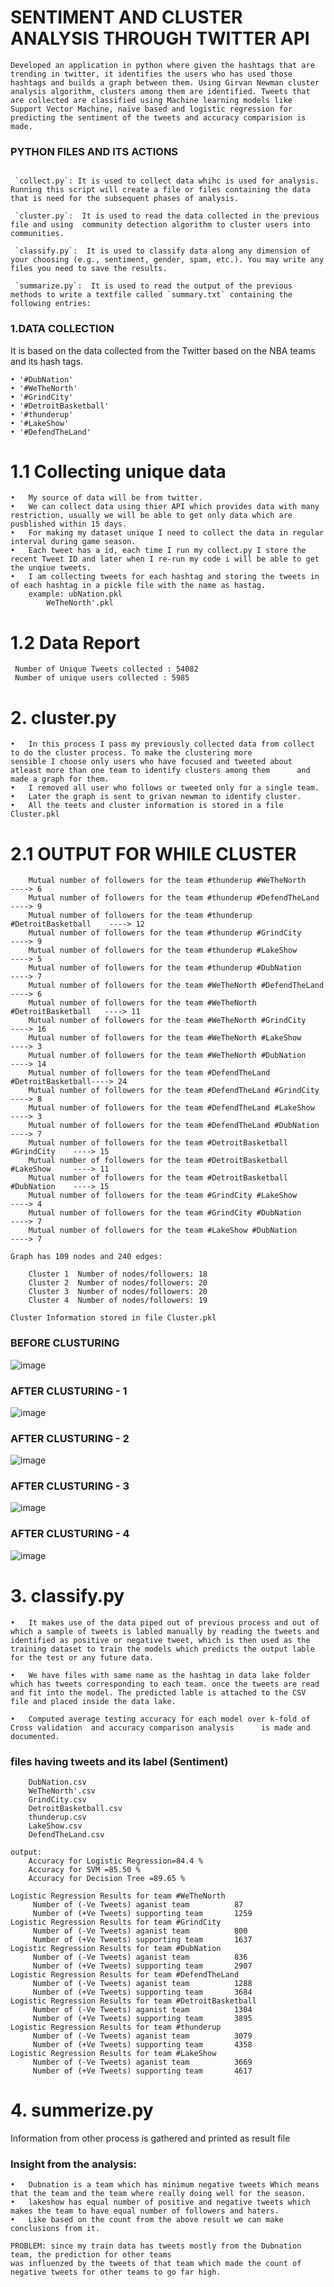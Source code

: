 # SENTIMENT AND CLUSTER ANALYSIS THROUGH TWITTER API	

```
Developed an application in python where given the hashtags that are trending in twitter, it identifies the users who has used those hashtags and builds a graph between them. Using Girvan Newman cluster analysis algorithm, clusters among them are identified. Tweets that are collected are classified using Machine learning models like Support Vector Machine, naïve based and logistic regression for predicting the sentiment of the tweets and accuracy comparision is made.
```

### PYTHON FILES AND ITS ACTIONS

```

 `collect.py`: It is used to collect data whihc is used for analysis. Running this script will create a file or files containing the data that is need for the subsequent phases of analysis.

 `cluster.py`:  It is used to read the data collected in the previous file and using  community detection algorithm to cluster users into communities. 

 `classify.py`:  It is used to classify data along any dimension of your choosing (e.g., sentiment, gender, spam, etc.). You may write any files you need to save the results.

 `summarize.py`:  It is used to read the output of the previous methods to write a textfile called `summary.txt` containing the following entries:

```


### 1.DATA COLLECTION

It is based on the data collected from the Twitter based on the NBA teams and its hash tags.


```
• '#DubNation'
• '#WeTheNorth'
• '#GrindCity'
• '#DetroitBasketball'
• '#thunderup'
• '#LakeShow'
• '#DefendTheLand'
```

# 1.1 Collecting unique data 

```
•	My source of data will be from twitter. 
•	We can collect data using thier API which provides data with many restriction, usually we will be able to get only data which are pusblished within 15 days. 
•	For making my dataset unique I need to collect the data in regular interval during game season. 
•	Each tweet has a id, each time I run my collect.py I store the recent Tweet ID and later when I re-run my code i will be able to get the unqiue tweets. 
•	I am collecting tweets for each hashtag and storing the tweets in of each hashtag in a pickle file with the name as hastag.
	example: ubNation.pkl
		WeTheNorth'.pkl

```

# 1.2 Data Report

```
 Number of Unique Tweets collected : 54082
 Number of unique users collected : 5985
```

# 2. cluster.py

```
•	In this process I pass my previously collected data from collect to do the cluster process. To make the clustering more 		sensible I choose only users who have focused and tweeted about atleast more than one team to identify clusters among them 		and made a graph for them.
•	I removed all user who follows or tweeted only for a single team.
•	Later the graph is sent to grivan newman to identify cluster.
•	All the teets and cluster information is stored in a file Cluster.pkl
```

# 2.1 OUTPUT FOR WHILE CLUSTER

```
	Mutual number of followers for the team #thunderup #WeTheNorth		 ----> 6
	Mutual number of followers for the team #thunderup #DefendTheLand 	 ----> 9
	Mutual number of followers for the team #thunderup #DetroitBasketball    ----> 12
	Mutual number of followers for the team #thunderup #GrindCity 		 ----> 9
	Mutual number of followers for the team #thunderup #LakeShow 		 ----> 5
	Mutual number of followers for the team #thunderup #DubNation 		 ----> 7
	Mutual number of followers for the team #WeTheNorth #DefendTheLand 	 ----> 6
	Mutual number of followers for the team #WeTheNorth #DetroitBasketball   ----> 11
	Mutual number of followers for the team #WeTheNorth #GrindCity 		 ----> 16
	Mutual number of followers for the team #WeTheNorth #LakeShow		 ----> 3
	Mutual number of followers for the team #WeTheNorth #DubNation     	 ----> 14
	Mutual number of followers for the team #DefendTheLand #DetroitBasketball----> 24
	Mutual number of followers for the team #DefendTheLand #GrindCity        ----> 8
	Mutual number of followers for the team #DefendTheLand #LakeShow 	 ----> 3
	Mutual number of followers for the team #DefendTheLand #DubNation 	 ----> 7
	Mutual number of followers for the team #DetroitBasketball #GrindCity    ----> 15
	Mutual number of followers for the team #DetroitBasketball #LakeShow     ----> 11
	Mutual number of followers for the team #DetroitBasketball #DubNation    ----> 15
	Mutual number of followers for the team #GrindCity #LakeShow 		 ----> 4
	Mutual number of followers for the team #GrindCity #DubNation 		 ----> 7
	Mutual number of followers for the team #LakeShow #DubNation  		 ----> 7

Graph has 109 nodes and 240 edges:

	Cluster 1  Number of nodes/followers: 18
	Cluster 2  Number of nodes/followers: 20
	Cluster 3  Number of nodes/followers: 20
	Cluster 4  Number of nodes/followers: 19

Cluster Information stored in file Cluster.pkl 
```

### BEFORE CLUSTURING
![image](https://github.com/mpradeep1994/Sentiment-and-Cluster-analysis-through-twitter/blob/master/cluster%20images/before_clusture.png "Optional title")
### AFTER CLUSTURING - 1
![image](https://github.com/mpradeep1994/Sentiment-and-Cluster-analysis-through-twitter/blob/master/cluster%20images/Cluster1.png "Optional title")
### AFTER CLUSTURING - 2
![image](https://github.com/mpradeep1994/Sentiment-and-Cluster-analysis-through-twitter/blob/master/cluster%20images/Cluster2.png "Optional title")
### AFTER CLUSTURING - 3
![image](https://github.com/mpradeep1994/Sentiment-and-Cluster-analysis-through-twitter/blob/master/cluster%20images/Cluster3.png "Optional title")
### AFTER CLUSTURING - 4
![image](https://github.com/mpradeep1994/Sentiment-and-Cluster-analysis-through-twitter/blob/master/cluster%20images/Cluster4.png "Optional title")


# 3. classify.py

```
•	It makes use of the data piped out of previous process and out of which a sample of tweets is labled manually by reading the tweets and identified as positive or negative tweet, which is then used as the training dataset to train the models which predicts the output lable for the test or any future data.

•	We have files with same name as the hashtag in data lake folder which has tweets corresponding to each team. once the tweets are read and fit into the model. The predicted lable is attached to the CSV file and placed inside the data lake. 

•	Computed average testing accuracy for each model over k-fold of Cross validation  and accuracy comparison analysis 		is made and documented.
```
### files having tweets and its label (Sentiment)
```
	DubNation.csv
	WeTheNorth'.csv
	GrindCity.csv
	DetroitBasketball.csv
	thunderup.csv
	LakeShow.csv
	DefendTheLand.csv

output:
	Accuracy for Logistic Regression=84.4 %
	Accuracy for SVM =85.50 %
	Accuracy for Decision Tree =89.65 %

Logistic Regression Results for team #WeTheNorth
	 Number of (-Ve Tweets) aganist team          87
	 Number of (+Ve Tweets) supporting team       1259
Logistic Regression Results for team #GrindCity
	 Number of (-Ve Tweets) aganist team 		  800
	 Number of (+Ve Tweets) supporting team	      1637
Logistic Regression Results for team #DubNation
	 Number of (-Ve Tweets) aganist team 		  836
	 Number of (+Ve Tweets) supporting team	      2907
Logistic Regression Results for team #DefendTheLand
	 Number of (-Ve Tweets) aganist team 		  1288
	 Number of (+Ve Tweets) supporting team		  3684
Logistic Regression Results for team #DetroitBasketball
	 Number of (-Ve Tweets) aganist team 		  1304
	 Number of (+Ve Tweets) supporting team       3895
Logistic Regression Results for team #thunderup
	 Number of (-Ve Tweets) aganist team 		  3079
	 Number of (+Ve Tweets) supporting team		  4358
Logistic Regression Results for team #LakeShow
	 Number of (-Ve Tweets) aganist team 		  3669
	 Number of (+Ve Tweets) supporting team 	  4617

```
 
# 4. summerize.py

Information from other process is gathered and printed as result file

### Insight from the analysis:
```
•	Dubnation is a team which has minimum negative tweets Which means that the team and the team where really doing well for the season.
•	lakeshow has equal number of positive and negative tweets which makes the team to have equal number of followers and haters.
•	Like based on the count from the above result we can make conclusions from it. 

PROBLEM: since my train data has tweets mostly from the Dubnation team, the prediction for other teams 
was influenzed by the tweets of that team which made the count of negative tweets for other teams to go far high.
```
